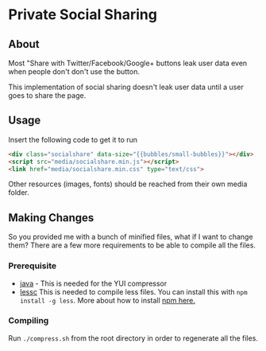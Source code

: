 # Private Social Sharing

## About
Most "Share with Twitter/Facebook/Google+ buttons leak user data even
when people don't don't use the button.

This implementation of social sharing doesn't leak user data until a user goes
to share the page.

## Usage
Insert the following code to get it to run

```html
<div class="socialshare" data-size="{{bubbles/small-bubbles}}"></div>
<script src="media/socialshare.min.js"></script>
<link href="media/socialshare.min.css" type="text/css">
```

Other resources (images, fonts) should be reached from their own media folder.

## Making Changes

So you provided me with a bunch of minified files, what if I want to change them? There are a few more requirements to be able to compile all the files.

### Prerequisite

- [java](http://www.oracle.com/technetwork/java/javase/downloads/index.html) - This is needed for the YUI compressor
- [lessc](http://lesscss.org/) This is needed to compile less files. You can install this with `npm install -g less`. More about how to install [npm here.](http://npmjs.org/)

### Compiling

Run `./compress.sh` from the root directory in order to regenerate all the files.



